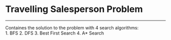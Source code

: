 # Travelling Salesperson Problem
<hr>
Containes the solution to the problem with 4 search algorithms:<br>
1. BFS
2. DFS
3. Best First Search
4. A* Search
